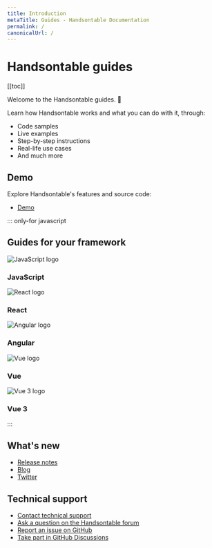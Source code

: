 ```yaml
---
title: Introduction
metaTitle: Guides - Handsontable Documentation
permalink: /
canonicalUrl: /
---
```


# Handsontable guides

[[toc]]

Welcome to the Handsontable guides. 👋

Learn how Handsontable works and what you can do with it, through:
- Code samples
- Live examples
- Step-by-step instructions
- Real-life use cases
- And much more

## Demo

Explore Handsontable's features and source code:

- [Demo](@/guides/getting-started/demo.md)

::: only-for javascript

## Guides for your framework

<div class="row-items-container">
  <Link href="../javascript-data-grid/" hide-latest-version class="row-item">
    <Img class="integration-framework-logo" src="/img/pages/introduction/javascript.svg" alt="JavaScript logo" />
      <h3>JavaScript</h3>
  </Link>
  <Link href="../react-data-grid/" hide-latest-version class="row-item">
    <Img class="integration-framework-logo" src="/img/pages/introduction/react.svg" alt="React logo" />
      <h3>React</h3>
  </Link>
  <Link href="../javascript-data-grid/angular-simple-example" hide-latest-version class="row-item">
    <Img class="integration-framework-logo" src="/img/pages/introduction/angular.svg" alt="Angular logo" />
      <h3>Angular</h3>
  </Link>
  <Link href="../javascript-data-grid/vue-simple-example/" hide-latest-version class="row-item">
    <Img class="integration-framework-logo" src="/img/pages/introduction/vue.svg" alt="Vue logo" />
      <h3>Vue</h3>
  </Link>
  <Link href="../javascript-data-grid/vue3-simple-example/" hide-latest-version class="row-item">
    <Img class="integration-framework-logo" src="/img/pages/introduction/vue.svg" alt="Vue 3 logo" />
      <h3>Vue 3</h3>
  </Link>
</div>
:::

## What's new

- [Release notes](@/guides/upgrade-and-migration/release-notes.md)
- [Blog](https://handsontable.com/blog)
- [Twitter](https://twitter.com/handsontable)

## Technical support

- [Contact technical support](https://handsontable.com/contact?category=technical_support)
- [Ask a question on the Handsontable forum](https://forum.handsontable.com)
- [Report an issue on GitHub](https://github.com/handsontable/handsontable/issues)
- [Take part in GitHub Discussions](https://github.com/handsontable/handsontable/discussions)
